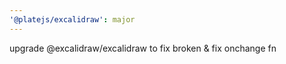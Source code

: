 ```yaml
---
'@platejs/excalidraw': major
---
```


upgrade @excalidraw/excalidraw to fix broken & fix onchange fn
